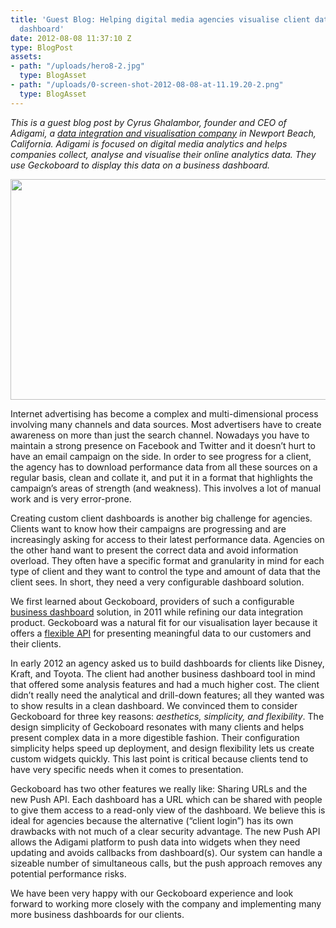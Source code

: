 ```yaml
---
title: 'Guest Blog: Helping digital media agencies visualise client data on a business
  dashboard'
date: 2012-08-08 11:37:10 Z
type: BlogPost
assets:
- path: "/uploads/hero8-2.jpg"
  type: BlogAsset
- path: "/uploads/0-screen-shot-2012-08-08-at-11.19.20-2.png"
  type: BlogAsset
---
```


<p><em>This is a guest blog post by Cyrus Ghalambor, founder and CEO of Adigami, a <a href="http://www.adigami.com" target="_blank">data integration and visualisation company</a> in Newport Beach, California. Adigami is focused on digital media analytics and helps companies collect, analyse and visualise their online analytics data. They use Geckoboard to display this data on a business dashboard.</em></p>
<p><img alt="" class="alignnone size-full wp-image-541" height="353" src="/uploads/0-screen-shot-2012-08-08-at-11.19.20-2.png" title="Screen Shot 2012-08-08 at 11.19.20" width="601"></p>
<p>Internet advertising has become a complex and multi-dimensional process involving many channels and data sources. Most advertisers have to create awareness on more than just the search channel. Nowadays you have to maintain a strong presence on Facebook and Twitter and it doesn’t hurt to have an email campaign on the side. In order to see progress for a client, the agency has to download performance data from all these sources on a regular basis, clean and collate it, and put it in a format that highlights the campaign’s areas of strength (and weakness). This involves a lot of manual work and is very error-prone.</p>
<p>Creating custom client dashboards is another big challenge for agencies. Clients want to know how their campaigns are progressing and are increasingly asking for access to their latest performance data. Agencies on the other hand want to present the correct data and avoid information overload. They often have a specific format and granularity in mind for each type of client and they want to control the type and amount of data that the client sees. In short, they need a very configurable dashboard solution.</p>
<p>We first learned about Geckoboard, providers of such a configurable <a href="http://www.geckoboard.com" target="_blank">business dashboard</a> solution, in 2011 while refining our data integration product. Geckoboard was a natural fit for our visualisation layer because it offers a <a href="http://www.geckoboard.com/developers/" target="_blank">flexible API</a> for presenting meaningful data to our customers and their clients.</p>
<p>In early 2012 an agency asked us to build dashboards for clients like Disney, Kraft, and Toyota. The client had another business dashboard tool in mind that offered some analysis features and had a much higher cost. The client didn’t really need the analytical and drill-down features; all they wanted was to show results in a clean dashboard. We convinced them to consider Geckoboard for three key reasons: <em>aesthetics, simplicity, and flexibility</em>. The design simplicity of Geckoboard resonates with many clients and helps present complex data in a more digestible fashion. Their configuration simplicity helps speed up deployment, and design flexibility lets us create custom widgets quickly. This last point is critical because clients tend to have very specific needs when it comes to presentation.</p>
<p>Geckoboard has two other features we really like: Sharing URLs and the new Push API. Each dashboard has a URL which can be shared with people to give them access to a read-only view of the dashboard. We believe this is ideal for agencies because the alternative (“client login”) has its own drawbacks with not much of a clear security advantage. The new Push API allows the Adigami platform to push data into widgets when they need updating and avoids callbacks from dashboard(s). Our system can handle a sizeable number of simultaneous calls, but the push approach removes any potential performance risks.</p>
<p>We have been very happy with our Geckoboard experience and look forward to working more closely with the company and implementing many more business dashboards for our clients.</p>
